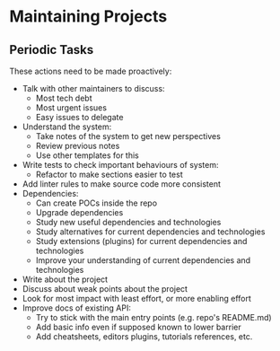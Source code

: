 # Maintaining Projects

## Periodic Tasks

These actions need to be made proactively:

- Talk with other maintainers to discuss:
    - Most tech debt
    - Most urgent issues
    - Easy issues to delegate
- Understand the system:
    - Take notes of the system to get new perspectives
    - Review previous notes
    - Use other templates for this
- Write tests to check important behaviours of system:
    - Refactor to make sections easier to test
- Add linter rules to make source code more consistent
- Dependencies:
    - Can create POCs inside the repo
    - Upgrade dependencies
    - Study new useful dependencies and technologies
    - Study alternatives for current dependencies and technologies
    - Study extensions (plugins) for current dependencies and technologies
    - Improve your understanding of current dependencies and technologies
- Write about the project
- Discuss about weak points about the project
- Look for most impact with least effort, or more enabling effort
- Improve docs of existing API:
    - Try to stick with the main entry points (e.g. repo's README.md)
    - Add basic info even if supposed known to lower barrier
    - Add cheatsheets, editors plugins, tutorials references, etc.
